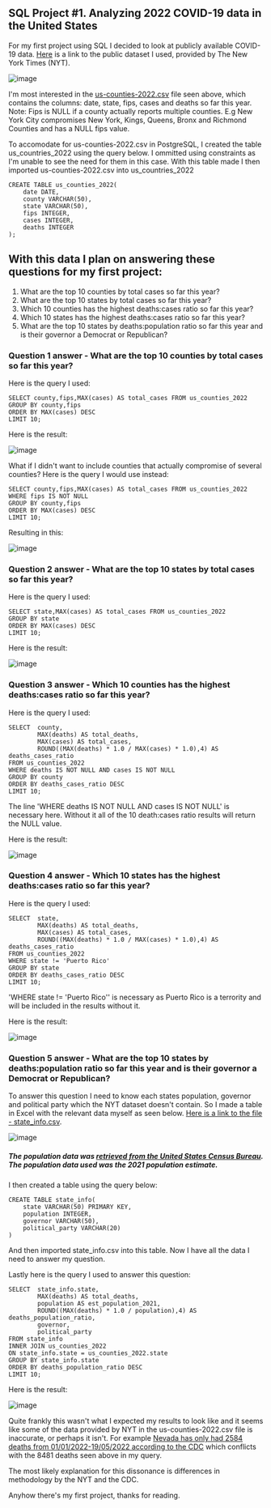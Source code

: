## SQL Project #1. Analyzing 2022 COVID-19 data in the United States

For my first project using SQL I decided to look at publicly available COVID-19 data. [Here](https://github.com/nytimes/covid-19-data) is a link to the public dataset I used, provided by The New York Times (NYT).

![image](https://user-images.githubusercontent.com/105367716/169653225-ddd37ebd-b429-487e-b96d-d43e1bec5758.png)

I'm most interested in the [us-counties-2022.csv](https://github.com/robertjspencer/robertjspencer.github.io/files/8748023/us-counties-2022.csv) file seen above, which contains the columns: date, state, fips, cases and deaths so far this year. Note: Fips is NULL if a county actually reports multiple counties. E.g New York City compromises New York, Kings, Queens, Bronx and Richmond Counties and has a NULL fips value.

To accomodate for us-counties-2022.csv in PostgreSQL, I created the table us_countries_2022 using the query below. I ommitted using constraints as I'm unable to see the need for them in this case. With this table made I then imported us-counties-2022.csv into us_countries_2022
```
CREATE TABLE us_counties_2022(
    date DATE,
    county VARCHAR(50),
    state VARCHAR(50),
    fips INTEGER,
    cases INTEGER,
    deaths INTEGER
);
```

## With this data I plan on answering these questions for my first project:
1. What are the top 10 counties by total cases so far this year?
2. What are the top 10 states by total cases so far this year?
3. Which 10 counties has the highest deaths:cases ratio so far this year?
4. Which 10 states has the highest deaths:cases ratio so far this year?
5. What are the top 10 states by deaths:population ratio so far this year and is their governor a Democrat or Republican?

### Question 1 answer - What are the top 10 counties by total cases so far this year?
Here is the query I used:
```
SELECT county,fips,MAX(cases) AS total_cases FROM us_counties_2022
GROUP BY county,fips
ORDER BY MAX(cases) DESC
LIMIT 10;
```
Here is the result:

![image](https://user-images.githubusercontent.com/105367716/169661270-327b3d99-ed72-42bd-9bba-6874fe49a577.png)

What if I didn't want to include counties that actually compromise of several counties? Here is the query I would use instead:
```
SELECT county,fips,MAX(cases) AS total_cases FROM us_counties_2022
WHERE fips IS NOT NULL
GROUP BY county,fips
ORDER BY MAX(cases) DESC
LIMIT 10;
```

Resulting in this:

![image](https://user-images.githubusercontent.com/105367716/169661252-83eba937-3378-40f0-aeb3-cf7ceb04a334.png)

### Question 2 answer - What are the top 10 states by total cases so far this year?
Here is the query I used:
```
SELECT state,MAX(cases) AS total_cases FROM us_counties_2022
GROUP BY state
ORDER BY MAX(cases) DESC
LIMIT 10;
```
Here is the result:

![image](https://user-images.githubusercontent.com/105367716/169661240-7597b290-4b18-4f6d-8fbe-e85879c9cffd.png)

### Question 3 answer - Which 10 counties has the highest deaths:cases ratio so far this year?
Here is the query I used:
```
SELECT  county,
        MAX(deaths) AS total_deaths,
        MAX(cases) AS total_cases,
        ROUND((MAX(deaths) * 1.0 / MAX(cases) * 1.0),4) AS deaths_cases_ratio
FROM us_counties_2022
WHERE deaths IS NOT NULL AND cases IS NOT NULL
GROUP BY county
ORDER BY deaths_cases_ratio DESC
LIMIT 10;
```
The line 'WHERE deaths IS NOT NULL AND cases IS NOT NULL' is necessary here. Without it all of the 10 death:cases ratio results will return the NULL value.

Here is the result:

![image](https://user-images.githubusercontent.com/105367716/169661206-20473d79-a178-4a2a-9a02-085506ca2213.png)

### Question 4 answer - Which 10 states has the highest deaths:cases ratio so far this year?
Here is the query I used:
```
SELECT  state,
        MAX(deaths) AS total_deaths,
        MAX(cases) AS total_cases,
        ROUND((MAX(deaths) * 1.0 / MAX(cases) * 1.0),4) AS deaths_cases_ratio
FROM us_counties_2022
WHERE state != 'Puerto Rico'
GROUP BY state
ORDER BY deaths_cases_ratio DESC
LIMIT 10;
```
'WHERE state != 'Puerto Rico'' is necessary as Puerto Rico is a terrority and will be included in the results without it.

Here is the result:

![image](https://user-images.githubusercontent.com/105367716/169661177-b13485b2-bf99-4989-8f94-bf54ab149a48.png)

### Question 5 answer - What are the top 10 states by deaths:population ratio so far this year and is their governor a Democrat or Republican?
To answer this question I need to know each states population, governor and political party which the NYT dataset doesn't contain. So I made a table in Excel with the relevant data myself as seen below. [Here is a link to the file - state_info.csv](https://github.com/robertjspencer/robertjspencer.github.io/files/8747916/state_info.csv).

![image](https://user-images.githubusercontent.com/105367716/169659390-90b0abdf-03f9-4ee8-9383-63f8f3056924.png)
##### The population data was [retrieved from the United States Census Bureau](https://www.census.gov/data/tables/time-series/demo/popest/2020s-state-total.html#par_textimage). The population data used was the 2021 population estimate.

I then created a table using the query below:
```
CREATE TABLE state_info(
    state VARCHAR(50) PRIMARY KEY,
    population INTEGER,
    governor VARCHAR(50),
    political_party VARCHAR(20)
)
```
And then imported state_info.csv into this table. Now I have all the data I need to answer my question.

Lastly here is the query I used to answer this question:
```
SELECT  state_info.state,
        MAX(deaths) AS total_deaths,
        population AS est_population_2021,
        ROUND((MAX(deaths) * 1.0 / population),4) AS deaths_population_ratio,
        governor,
        political_party
FROM state_info
INNER JOIN us_counties_2022
ON state_info.state = us_counties_2022.state
GROUP BY state_info.state
ORDER BY deaths_population_ratio DESC
LIMIT 10;
```

Here is the result:

![image](https://user-images.githubusercontent.com/105367716/169661857-77e25591-1606-4825-87aa-1ac9efa2eefd.png)

Quite frankly this wasn't what I expected my results to look like and it seems like some of the data provided by NYT in the us-counties-2022.csv file is inaccurate, or perhaps it isn't. For example [Nevada has only had 2584 deaths from 01/01/2022-19/05/2022 according to the CDC](https://covid.cdc.gov/covid-data-tracker/#trends_totaldeaths) which conflicts with the 8481 deaths seen above in my query.

The most likely explanation for this dissonance is differences in methodology by the NYT and the CDC.

Anyhow there's my first project, thanks for reading.
